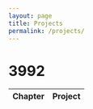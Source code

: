 ```yaml
---
layout: page
title: Projects
permalink: /projects/
---
```


# 3992

| Chapter            | Project |                           
|:-------------------|:--------|
